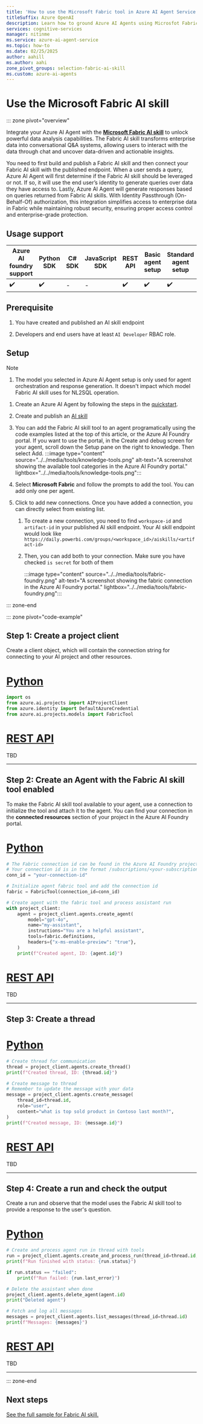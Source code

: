 ```yaml
---
title: 'How to use the Microsoft Fabric tool in Azure AI Agent Service'
titleSuffix: Azure OpenAI
description: Learn how to ground Azure AI Agents using Microsfot Fabric.
services: cognitive-services
manager: nitinme
ms.service: azure-ai-agent-service
ms.topic: how-to
ms.date: 02/25/2025
author: aahill
ms.author: aahi
zone_pivot_groups: selection-fabric-ai-skill
ms.custom: azure-ai-agents
---
```


# Use the Microsoft Fabric AI skill

::: zone pivot="overview"

Integrate your Azure AI Agent with the [**Microsoft Fabric AI skill**](/fabric/data-science/concept-ai-skill) to unlock powerful data analysis capabilities. The Fabric AI skill transforms enterprise data into conversational Q&A systems, allowing users to interact with the data through chat and uncover data-driven and actionable insights. 

You need to first build and publish a Fabric AI skill and then connect your Fabric AI skill with the published endpoint. When a user sends a query, Azure AI Agent will first determine if the Fabric AI skill should be leveraged or not. If so, it will use the end user’s identity to generate queries over data they have access to. Lastly, Azure AI Agent will generate responses based on queries returned from Fabric AI skills. With Identity Passthrough (On-Behalf-Of) authorization, this integration simplifies access to enterprise data in Fabric while maintaining robust security, ensuring proper access control and enterprise-grade protection. 

## Usage support

|Azure AI foundry support  | Python SDK |	C# SDK | JavaScript SDK | REST API |Basic agent setup | Standard agent setup |
|---------|---------|---------|---------|---------|---------|---------|
| ✔️ | ✔️ | - | - | ✔️ | ✔️ | ✔️ |

## Prerequisite
1. You have created and published an AI skill endpoint

1. Developers and end users have at least `AI Developer` RBAC role. 

## Setup  
> [!NOTE]
> 1. The model you selected in Azure AI Agent setup is only used for agent orchestration and response generation. It doesn't impact which model Fabric AI skill uses for NL2SQL operation.
1. Create an Azure AI Agent by following the steps in the [quickstart](../../quickstart.md).

1. Create and publish an [AI skill](/fabric/data-science/how-to-create-ai-skill)

1. You can add the Fabric AI skill tool to an agent programatically using the code examples listed at the top of this article, or the Azure AI Foundry portal. If you want to use the portal, in the Create and debug screen for your agent, scroll down the Setup pane on the right to knowledge. Then select Add.
   :::image type="content" source="../../media/tools/knowledge-tools.png" alt-text="A screenshot showing the available tool categories in the Azure AI Foundry portal." lightbox="../../media/tools/knowledge-tools.png":::

1. Select **Microsoft Fabric** and follow the prompts to add the tool. You can add only one per agent.

1. Click to add new connections. Once you have added a connection, you can directly select from existing list.
   1. To create a new connection, you need to find `workspace-id` and `artifact-id` in your published AI skill endpoint. Your AI skill endpoint would look like `https://daily.powerbi.com/groups/<workspace_id>/aiskills/<artifact-id>`

   1. Then, you can add both to your connection. Make sure you have checked `is secret` for both of them
   
        :::image type="content" source="../../media/tools/fabric-foundry.png" alt-text="A screenshot showing the fabric connection in the Azure AI Foundry portal." lightbox="../../media/tools/fabric-foundry.png":::

::: zone-end

::: zone pivot="code-example"
## Step 1: Create a project client

Create a client object, which will contain the connection string for connecting to your AI project and other resources.

# [Python](#tab/python)

```python
import os
from azure.ai.projects import AIProjectClient
from azure.identity import DefaultAzureCredential
from azure.ai.projects.models import FabricTool
```

# [REST API](#tab/rest)

TBD

---

## Step 2: Create an Agent with the Fabric AI skill tool enabled

To make the Fabric AI skill tool available to your agent, use a connection to initialize the tool and attach it to the agent. You can find your connection in the **connected resources** section of your project in the Azure AI Foundry portal.

# [Python](#tab/python)

```python
# The Fabric connection id can be found in the Azure AI Foundry project as a property of the Fabric tool
# Your connection id is in the format /subscriptions/<your-subscription-id>/resourceGroups/<your-resource-group>/providers/Microsoft.MachineLearningServices/workspaces/<your-project-name>/connections/<your-fabric-connection-name>
conn_id = "your-connection-id"

# Initialize agent fabric tool and add the connection id
fabric = FabricTool(connection_id=conn_id)

# Create agent with the fabric tool and process assistant run
with project_client:
    agent = project_client.agents.create_agent(
        model="gpt-4o",
        name="my-assistant",
        instructions="You are a helpful assistant",
        tools=fabric.definitions,
        headers={"x-ms-enable-preview": "true"},
    )
    print(f"Created agent, ID: {agent.id}")
```

# [REST API](#tab/rest)

TBD

---

## Step 3: Create a thread

# [Python](#tab/python)

```python
# Create thread for communication
thread = project_client.agents.create_thread()
print(f"Created thread, ID: {thread.id}")

# Create message to thread
# Remember to update the message with your data
message = project_client.agents.create_message(
    thread_id=thread.id,
    role="user",
    content="what is top sold product in Contoso last month?",
)
print(f"Created message, ID: {message.id}")
```
# [REST API](#tab/rest)

TBD

---

## Step 4: Create a run and check the output

Create a run and observe that the model uses the Fabric AI skill tool to provide a response to the user's question.

# [Python](#tab/python)

```python
# Create and process agent run in thread with tools
run = project_client.agents.create_and_process_run(thread_id=thread.id, assistant_id=agent.id)
print(f"Run finished with status: {run.status}")

if run.status == "failed":
    print(f"Run failed: {run.last_error}")

# Delete the assistant when done
project_client.agents.delete_agent(agent.id)
print("Deleted agent")

# Fetch and log all messages
messages = project_client.agents.list_messages(thread_id=thread.id)
print(f"Messages: {messages}")
```
# [REST API](#tab/rest)

TBD

---

::: zone-end

## Next steps

[See the full sample for Fabric AI skill.](https://github.com/Azure/azure-sdk-for-python/blob/main/sdk/ai/azure-ai-projects/samples/agents/sample_agents_fabric.py)
